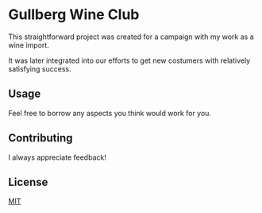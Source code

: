 # Gullberg Wine Club

This straightforward project was created for a campaign with my work as a wine import. 

It was later integrated into our efforts to get new costumers with relatively satisfying success.


## Usage

Feel free to borrow any aspects you think would work for you.

## Contributing

I always appreciate feedback!

## License
[MIT](https://choosealicense.com/licenses/mit/)
